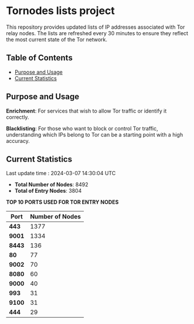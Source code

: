# Tornodes lists project

This repository provides updated lists of IP addresses associated with Tor relay nodes. The lists are refreshed every 30 minutes to ensure they reflect the most current state of the Tor network.

## Table of Contents

- [Purpose and Usage](#purpose-and-usage)
- [Current Statistics](#current-statistics)


## Purpose and Usage

**Enrichment**: For services that wish to allow Tor traffic or identify it correctly.

**Blacklisting**: For those who want to block or control Tor traffic, understanding which IPs belong to Tor can be a starting point with a high accuracy.

## Current Statistics

Last update time : 2024-03-07 14:30:04 UTC

- **Total Number of Nodes**: 8492
- **Total of Entry Nodes**: 3804

**TOP 10 PORTS USED FOR TOR ENTRY NODES**

| **Port** | **Number of Nodes** |
|------|-----------------|
| **443**   | 1377  |
| **9001**   | 1334  |
| **8443**   | 136  |
| **80**   | 77  |
| **9002**   | 70  |
| **8080**   | 60  |
| **9000**   | 40  |
| **993**   | 31  |
| **9100**   | 31  |
| **444**   | 29  |

